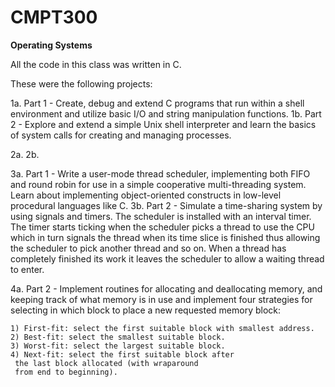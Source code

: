# CMPT300
**Operating Systems**

All the code in this class was written in C.

These were the following projects:

1a. Part 1 - Create,  debug and extend C programs that run within a shell environment and utilize basic I/O and string manipulation functions.
1b. Part 2 - Explore and extend a simple Unix shell interpreter and learn the basics of system calls for creating and managing processes.

2a.
2b.

3a. Part 1 - Write a user-mode thread scheduler, implementing both FIFO and round robin for use in a simple cooperative multi-threading system. Learn about implementing object-oriented constructs in low-level procedural languages like C.
3b. Part 2 - Simulate a time-sharing system by using signals and timers. The scheduler is installed with an interval timer. The timer starts ticking when the scheduler picks a thread to use the CPU which in turn signals the thread when its time slice is finished thus allowing the scheduler to pick another thread and so on. When a thread has completely finished its work it leaves the scheduler to allow a waiting thread to enter.

4a. Part 2 - Implement routines for allocating and deallocating memory, and keeping track of
what memory is in use and implement four strategies for selecting in which block to place a new requested memory block:

    1) First-fit: select the first suitable block with smallest address.
    2) Best-fit: select the smallest suitable block.
    3) Worst-fit: select the largest suitable block.
    4) Next-fit: select the first suitable block after
     the last block allocated (with wraparound
     from end to beginning).
